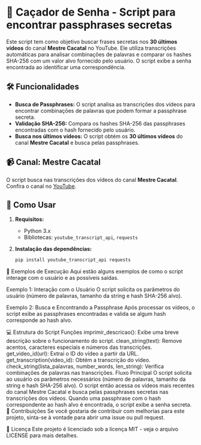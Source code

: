 # 📝 **Caçador de Senha** - Script para encontrar passphrases secretas

Este script tem como objetivo buscar frases secretas nos **30 últimos vídeos** do canal **Mestre Cacatal** no YouTube. Ele utiliza transcrições automáticas para analisar combinações de palavras e comparar os hashes SHA-256 com um valor alvo fornecido pelo usuário. O script exibe a senha encontrada ao identificar uma correspondência.

## 🛠️ **Funcionalidades**

- **Busca de Passphrases:** O script analisa as transcrições dos vídeos para encontrar combinações de palavras que podem formar a passphrase secreta.
- **Validação SHA-256:** Compara os hashes SHA-256 das passphrases encontradas com o hash fornecido pelo usuário.
- **Busca nos últimos vídeos:** O script obtém os **30 últimos vídeos** do canal **Mestre Cacatal** e busca pelas passphrases.

## 📹 **Canal: Mestre Cacatal**
O script busca nas transcrições dos vídeos do canal **Mestre Cacatal**. Confira o canal no [YouTube](https://www.youtube.com/@mestrecacatal/videos).

## 🔧 **Como Usar**

1. **Requisitos:**
   - Python 3.x
   - Bibliotecas: `youtube_transcript_api`, `requests`

2. **Instalação das dependências:**
   
   ```bash
   pip install youtube_transcript_api requests
📸 Exemplos de Execução
Aqui estão alguns exemplos de como o script interage com o usuário e as possíveis saídas.

Exemplo 1: Interação com o Usuário
O script solicita os parâmetros do usuário (número de palavras, tamanho da string e hash SHA-256 alvo).


Exemplo 2: Busca e Encontrando a Passphrase
Após processar os vídeos, o script exibe as passphrases encontradas e valida se algum hash corresponde ao hash alvo.


💻 Estrutura do Script
Funções
imprimir_descricao(): Exibe uma breve descrição sobre o funcionamento do script.
clean_string(text): Remove acentos, caracteres especiais e números das transcrições.
get_video_id(url): Extrai o ID do vídeo a partir da URL.
get_transcription(video_id): Obtém a transcrição do vídeo.
check_string(lista_palavras, number_words, len_string): Verifica combinações de palavras nas transcrições.
Fluxo Principal
O script solicita ao usuário os parâmetros necessários (número de palavras, tamanho da string e hash SHA-256 alvo).
O script então acessa os vídeos mais recentes do canal Mestre Cacatal e busca pelas passphrases secretas nas transcrições dos vídeos.
Quando uma passphrase com o hash correspondente ao hash alvo é encontrada, o script exibe a senha secreta.
🤝 Contribuições
Se você gostaria de contribuir com melhorias para este projeto, sinta-se à vontade para abrir uma issue ou pull request.

📝 Licença
Este projeto é licenciado sob a licença MIT - veja o arquivo LICENSE para mais detalhes.